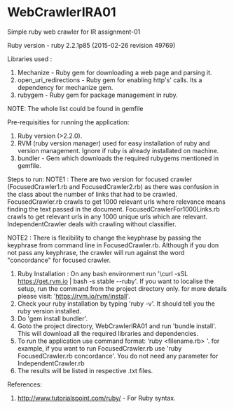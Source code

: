 # WebCrawlerIRA01
Simple ruby web crawler for IR assignment-01

Ruby version - ruby 2.2.1p85 (2015-02-26 revision 49769)

Libraries used :
1. Mechanize - Ruby gem for downloading a web page and parsing it.
2. open_uri_redirections - Ruby gem for enabling http's' calls. Its a dependency for mechanize gem.
3. rubygem - Ruby gem for package management in ruby.

NOTE: The whole list could be found in gemfile

Pre-requisities for running the application:
1. Ruby version (>2.2.0).
2. RVM (ruby version manager) used for easy installation of ruby and version management. Ignore if ruby is already installated on machine.
3. bundler - Gem which downloads the required rubygems mentioned in gemfile.


Steps to run:
NOTE1 : There are two version for focused crawler (FocusedCrawler1.rb and FocusedCrawler2.rb) as there was confusion in the class about the number of links that had to be crawled. FocusedCrawler.rb crawls to get 1000 relevant urls where relevance means finding the text passed in the document. FocusedCrawlerFor1000Links.rb crawls to get relevant urls in any 1000 unique urls which are relevant.
IndependentCrawler deals with crawling without classifier.

NOTE2 : There is flexibility to change the keyphrase by passing the keyphrase from command line in FocusedCrawler.rb. Although if you don not pass any keyphrase, the crawler will run against the word "concordance" for focused crawler.

1. Ruby Installation : On any bash environment run '\curl -sSL https://get.rvm.io | bash -s stable --ruby'. 
   If you want to localise the setup, run the command from the project directory only.
   for more details please visit: 'https://rvm.io/rvm/install'.
2. Check your ruby installation by typing 'ruby -v'. It should tell you the ruby version installed. 
3. Do 'gem install bundler'.
4. Goto the project directory, WebCrawlerIRA01 and run 'bundle install'. This will download all the required libraries and dependencies.
5. To run the application use command format: 'ruby <filename.rb> <spaceSeperatedParameters>'. for example, if you want to run FocusedCrawler.rb use 'ruby FocusedCrawler.rb concordance'. You do not need any parameter for IndependentCrawler.rb
6. The results will be listed in respective .txt files.

References:
1. http://www.tutorialspoint.com/ruby/ - For Ruby syntax.
